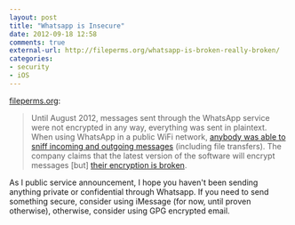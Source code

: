 ```yaml
---
layout: post
title: "Whatsapp is Insecure"
date: 2012-09-18 12:58
comments: true
external-url: http://fileperms.org/whatsapp-is-broken-really-broken/
categories: 
- security
- iOS
---
```

[fileperms.org][source]:

> Until August 2012, messages sent through the WhatsApp service were not encrypted in any way, everything was sent in plaintext. When using WhatsApp in a public WiFi network, [anybody was able to sniff incoming and outgoing messages][2] (including file transfers). The company claims that the latest version of the software will encrypt messages [but] [their encryption is broken][1].

As I public service announcement, I hope you haven't been sending anything private or confidential through Whatsapp. If you need to send something secure, consider using iMessage (for now, until proven otherwise), otherwise, consider using GPG encrypted email.

[2]: http://www.androidzoom.com/android_applications/tools/whatsappsniffer-free-root_cglmb.html
[1]: http://pastebin.com/g9UPuviz
[source]: http://fileperms.org/whatsapp-is-broken-really-broken/